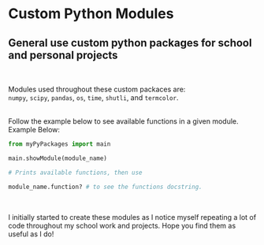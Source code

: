# Custom Python Modules

## General use custom python packages for school and personal projects
<br>

Modules used throughout these custom packaces are:<br>
`numpy`, `scipy`, `pandas`, `os`, `time`, `shutli`, and `termcolor`.

<br>
Follow the example below to see available functions in a given module.
 <br> Example Below:<br>

```py
from myPyPackages import main

main.showModule(module_name)

# Prints available functions, then use

module_name.function? # to see the functions docstring.
```
<br>

I initially started to create these modules as I notice myself repeating a lot of code throughout my school work and projects. Hope you find them as useful as I do!
